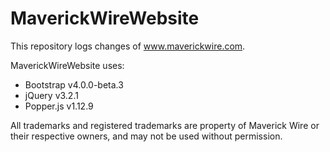 # MaverickWireWebsite
This repository logs changes of www.maverickwire.com.

MaverickWireWebsite uses:
* Bootstrap v4.0.0-beta.3
* jQuery v3.2.1
* Popper.js v1.12.9

All trademarks and registered trademarks are property of Maverick Wire or their respective owners, and may not be used without permission.
